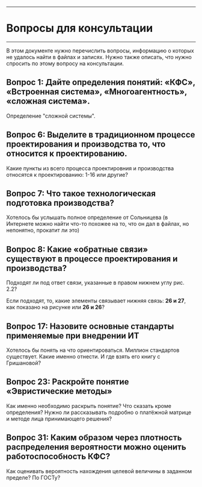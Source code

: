 ___
# Вопросы для консультации
___

В этом документе нужно перечислить вопросы, информацию о которых не удалось найти в файлах и записях. 
Нужно также описать, что нужно спросить по этому вопросу на консультации.

## Вопрос 1:  Дайте определения понятий: «КФС», «Встроенная система», «Многоагентность», «сложная система».

Определение "сложной системы".

## Вопрос 6: Выделите в традиционном процессе проектирования и производства то, что относится к проектированию.
 
 Какие пункты из всего процесса проектировния и производства относятся к проектированию: 1-16 или другие?

## Вопрос 7: Что такое технологическая подготовка производства?

Хотелось бы услышать полное определение от Сольницева (в Интернете можно найти что-то похожее на то, что он дал в файлах, но непонятно, прокатит ли это)

## Вопрос 8: Какие «обратные связи» существуют в процессе проектирования и производства?

Подходят ли под ответ связи, указанные в правом нижнем углу рис. 2.2?  

Если подходят, то, какие элементы связывает нижняя связь: **26 и 27**, как показано на рисунке или **26 и 26**?

## Вопрос 17: Назовите основные стандарты применяемые при внедрении ИТ

Хотелось бы понять на что ориентироваться. Миллион стандартов существует. Какие именно отнести. И где взять его книгу с Гришановой?

## Вопрос 23: Раскройте понятие «Эвристические методы»

Как именно необходимо раскрыть понятие? Что сказать кроме определения? Нужно ли рассказывать подробно о платёжной матрице и методе лица принимающего решения?

## Вопрос 31: Каким образом через плотность распределения вероятности можно оценить работоспособность КФС?

Как оценивать вероятность нахождения целевой величины в заданном пределе? По ГОСТу?
